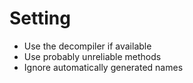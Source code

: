 # Setting

* Use the decompiler if available
* Use probably unreliable methods
* Ignore automatically generated names